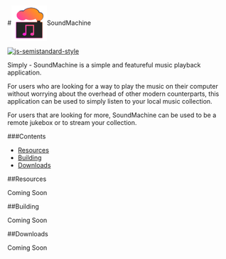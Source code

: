

#<img src="app/imgs/iconV2.png" height="80px" width="80px" align="center" alt="SoundMachine Icon">SoundMachine

[![js-semistandard-style](https://cdn.rawgit.com/flet/semistandard/master/badge.svg)](https://github.com/Flet/semistandard)

Simply - SoundMachine is a simple and featureful music playback application.

For users who are looking for a way to play the music on their computer without worrying
about the overhead of other modern counterparts, this application can be used to simply
listen to your local music collection.

For users that are looking for more, SoundMachine can be used to be a remote jukebox or
to stream your collection.

###Contents
- [Resources](#resources)
- [Building](#building)
- [Downloads](#downloads)

##Resources

Coming Soon

##Building

Coming Soon

##Downloads

Coming Soon
